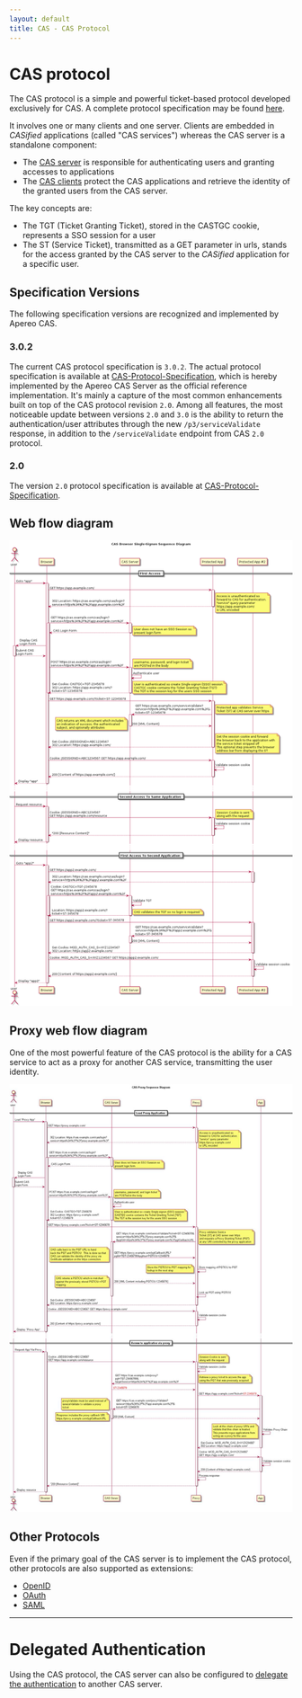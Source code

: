 ```yaml
---
layout: default
title: CAS - CAS Protocol
---
```



# CAS protocol
The CAS protocol is a simple and powerful ticket-based protocol developed exclusively for CAS. A complete protocol specification may be found [here](CAS-Protocol-Specification.html).

It involves one or many clients and one server. Clients are embedded in *CASified* applications (called "CAS services") whereas the CAS server is a standalone component:

- The [CAS server](../installation/Configuring-Authentication-Components.html) is responsible for authenticating users and granting accesses to applications
- The [CAS clients](../integration/CAS-Clients.html) protect the CAS applications and retrieve the identity of the granted users from the CAS server.

The key concepts are:

- The TGT (Ticket Granting Ticket), stored in the CASTGC cookie, represents a SSO session for a user
- The ST (Service Ticket), transmitted as a GET parameter in urls, stands for the access granted by the CAS server to the *CASified* application for a specific user.


## Specification Versions

The following specification versions are recognized and implemented by Apereo CAS. 

### 3.0.2

The current CAS protocol specification is `3.0.2`. The actual protocol specification is available at [CAS-Protocol-Specification](CAS-Protocol-Specification.html), which is hereby implemented by the Apereo CAS Server as the official reference implementation. It's mainly a capture of the most common enhancements built on top of the CAS protocol revision `2.0`. Among all features, the most noticeable update between versions `2.0` and `3.0` is the ability to return the authentication/user attributes through the new `/p3/serviceValidate` response, in addition to the `/serviceValidate` endpoint from CAS `2.0` protocol.

### 2.0

The version `2.0` protocol specification is available at [CAS-Protocol-Specification](CAS-Protocol-V2-Specification.html). 

## Web flow diagram

<a href="../images/cas_flow_diagram.png" target="_blank"><img src="../images/cas_flow_diagram.png" alt="CAS Web flow diagram" title="CAS Web flow diagram" /></a>


## Proxy web flow diagram
One of the most powerful feature of the CAS protocol is the ability for a CAS service to act as a proxy for another CAS service, transmitting the user identity.

<a href="../images/cas_proxy_flow_diagram.jpg" target="_blank"><img src="../images/cas_proxy_flow_diagram.jpg" alt="CAS Proxy web flow diagram" title="CAS Proxy web flow diagram" /></a>


## Other Protocols

Even if the primary goal of the CAS server is to implement the CAS protocol, other protocols are also supported as extensions:

- [OpenID](../protocol/OpenID-Protocol.html)
- [OAuth](../protocol/OAuth-Protocol.html)
- [SAML](../protocol/SAML-Protocol.html)

***



# Delegated Authentication
Using the CAS protocol, the CAS server can also be configured to [delegate the authentication](../integration/Delegate-Authentication.html) to another CAS server.


